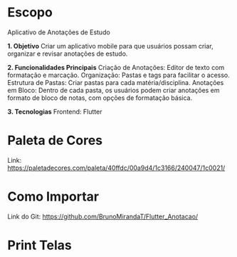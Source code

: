 # Escopo

Aplicativo de Anotações de Estudo

**1. Objetivo**
Criar um aplicativo mobile para que usuários possam criar, organizar e revisar anotações de estudo.

**2. Funcionalidades Principais**
Criação de Anotações: Editor de texto com formatação e marcação.
Organização: Pastas e tags para facilitar o acesso.
Estrutura de Pastas: Criar pastas para cada matéria/disciplina.
Anotações em Bloco: Dentro de cada pasta, os usuários podem criar anotações em formato de bloco de notas, com opções de formatação básica.

**3. Tecnologias**
Frontend: Flutter

# Paleta de Cores

Link: https://paletadecores.com/paleta/40ffdc/00a9d4/1c3166/240047/1c0021/

# Como Importar

Link do Git: https://github.com/BrunoMirandaT/Flutter_Anotacao/

# Print Telas


